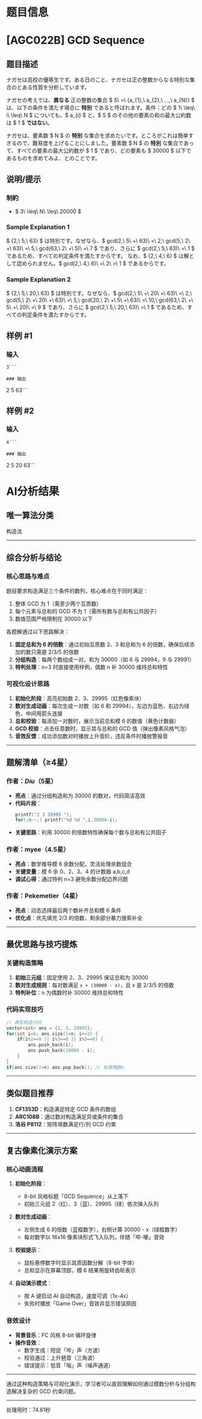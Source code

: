 # 题目信息

# [AGC022B] GCD Sequence

## 题目描述

[problemUrl]: https://atcoder.jp/contests/agc022/tasks/agc022_b

ナガセは高校の優等生です。ある日のこと、ナガセは正の整数からなる特別な集合のとある性質を分析しています。

ナガセの考えでは、**異なる** 正の整数の集合 $ S\ =\ \{a_{1},\ a_{2},\ ...,\ a_{N}\} $ は、以下の条件を満たす場合に **特別** であると呼ばれます。条件：どの $ 1\ \leq\ i\ \leq\ N $ についても、$ a_{i} $ と、$ S $ のその他の要素の和の最大公約数は $ 1 $ **ではない**。

ナガセは、要素数 $ N $ の **特別** な集合を求めたいです。ところがこれは簡単すぎるので、難易度を上げることにしました。要素数 $ N $ の **特別** な集合であって、すべての要素の最大公約数が $ 1 $ であり、どの要素も $ 30000 $ 以下であるものを求めてみよ、とのことです。

## 说明/提示

### 制約

- $ 3\ \leq\ N\ \leq\ 20000 $

### Sample Explanation 1

$ \{2,\ 5,\ 63\} $ は特別です。なぜなら、$ gcd(2,\ 5\ +\ 63)\ =\ 2,\ gcd(5,\ 2\ +\ 63)\ =\ 5,\ gcd(63,\ 2\ +\ 5)\ =\ 7 $ であり、さらに $ gcd(2,\ 5,\ 63)\ =\ 1 $ であるため、すべての判定条件を満たすからです。 なお、$ \{2,\ 4,\ 6\} $ は解として認められません。$ gcd(2,\ 4,\ 6)\ =\ 2\ >\ 1 $ であるからです。

### Sample Explanation 2

$ \{2,\ 5,\ 20,\ 63\} $ は特別です。なぜなら、$ gcd(2,\ 5\ +\ 20\ +\ 63)\ =\ 2,\ gcd(5,\ 2\ +\ 20\ +\ 63)\ =\ 5,\ gcd(20,\ 2\ +\ 5\ +\ 63)\ =\ 10,\ gcd(63,\ 2\ +\ 5\ +\ 20)\ =\ 9 $ であり、さらに $ gcd(2,\ 5,\ 20,\ 63)\ =\ 1 $ であるため、すべての判定条件を満たすからです。

## 样例 #1

### 输入

```
3```

### 输出

```
2 5 63```

## 样例 #2

### 输入

```
4```

### 输出

```
2 5 20 63```

# AI分析结果



## 唯一算法分类
构造法

---

## 综合分析与结论
### 核心思路与难点
题目要求构造满足三个条件的数列，核心难点在于同时满足：  
1. 整体 GCD 为 1（需至少两个互质数）  
2. 每个元素与总和的 GCD 不为 1（需所有数与总和有公共因子）  
3. 数值范围严格限制在 30000 以下  

各题解通过以下思路解决：  
1. **固定总和为 6 的倍数**：通过初始互质数 2、3 和总和为 6 的倍数，确保后续添加的数只需是 2/3/5 的倍数  
2. **分组构造**：每两个数组成一对，和为 30000（如 6 与 29994，9 与 29991）  
3. **特判处理**：n=3 时直接使用样例，偶数 n 补 30000 维持总和特性  

### 可视化设计思路
1. **初始化阶段**：高亮初始数 2、3、29995（红色像素块）  
2. **数对生成动画**：每次生成一对数（如 6 和 29994），左边为蓝色，右边为绿色，中间用箭头连接  
3. **总和校验**：每添加一对数时，展示当前总和模 6 的数值（黄色计数器）  
4. **GCD 校验**：点击任意数时，显示其与总和的 GCD 值（弹出像素风格气泡）  
5. **音效反馈**：成功添加数对时播放上升音阶，违反条件时播放警报音  

---

## 题解清单（≥4星）
### 作者：_Diu_（5星）
- **亮点**：通过分组构造和为 30000 的数对，代码简洁高效  
- **代码片段**：  
  ```cpp
  printf("2 3 29995 ");
  for(;n--;) printf("%d %d ",i,30000-i); 
  ```
- **关键思路**：利用 30000 的倍数特性确保每个数与总和有公共因子

### 作者：myee（4.5星）
- **亮点**：数学推导模 6 余数分配，灵活处理余数组合  
- **关键变量**：模 6 余 0、2、3、4 的计数器 a,b,c,d  
- **调试心得**：通过特判 n=3 避免余数分配边界问题

### 作者：Pekemetier（4星）
- **亮点**：动态选择最后两个数补齐总和模 6 条件  
- **优化点**：优先填充 2/3 的倍数，剩余部分暴力搜索补全  

---

## 最优思路与技巧提炼
### 关键构造策略
1. **初始三元组**：固定使用 2、3、29995 保证总和为 30000  
2. **数对生成规则**：每对数满足 `x + (30000 - x)`，且 x 是 2/3/5 的倍数  
3. **特判补位**：n 为偶数时补 30000 维持总和特性  

### 代码实现技巧
```cpp
// 典型构造代码
vector<int> ans = {2, 3, 29995};
for(int i=6; ans.size()<n; i+=2) {
    if(i%2==0 || i%3==0 || i%5==0) {
        ans.push_back(i);
        ans.push_back(30000 - i);
    }
}
if(ans.size()>n) ans.pop_back(); // 处理偶数n
```

---

## 类似题目推荐
1. **CF1353D**：构造满足特定 GCD 条件的数组  
2. **ARC108B**：通过数对构造满足异或条件的集合  
3. **洛谷 P8112**：矩阵填数满足行/列 GCD 约束  

---

## 复古像素化演示方案
### 核心动画流程
1. **初始化阶段**：  
   - 8-bit 风格标题「GCD Sequence」从上落下  
   - 初始三元组 2（红）、3（蓝）、29995（绿）依次弹入队列  

2. **数对生成动画**：  
   - 左侧生成 6 的倍数（蓝框数字），右侧计算 30000 - x（绿框数字）  
   - 每对数字以 16x16 像素块形式飞入队列，伴随「哔-嘟」音效  

3. **校验提示**：  
   - 鼠标悬停数字时显示其质因数分解（8-bit 字体）  
   - 总和显示在屏幕顶部，模 6 结果用旋转齿轮表示  

4. **自动演示模式**：  
   - 按 A 键启动 AI 自动构造，速度可调（1x-4x）  
   - 失败时播放「Game Over」音效并显示错误原因  

### 音效设计
- **背景音乐**：FC 风格 8-bit 循环旋律  
- **操作音效**：  
  - 数字生成：短促「哔」声（方波）  
  - 校验通过：上升琶音（三角波）  
  - 错误提示：低音「嗡」声（噪声通道）  

---

通过这种构造策略与可视化演示，学习者可以直观理解如何通过模数分析与分组构造解决复杂的 GCD 约束问题。

---
处理用时：74.61秒
